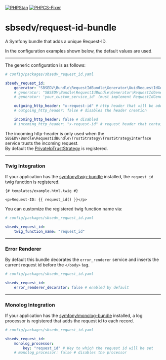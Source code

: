 [![PHPStan](https://github.com/SBSEDV/request-id-bundle/actions/workflows/phpstan.yml/badge.svg)](https://github.com/SBSEDV/request-id-bundle/actions/workflows/phpstan.yml)
[![PHPCS-Fixer](https://github.com/SBSEDV/request-id-bundle/actions/workflows/phpcsfixer.yml/badge.svg)](https://github.com/SBSEDV/request-id-bundle/actions/workflows/phpcsfixer.yml)

# sbsedv/request-id-bundle

A Symfony bundle that adds a unique Request-ID.

In the configuration examples shown below, the default values are used.

---

The generic configuration is as follows:

```yaml
# config/packages/sbsedv_request_id.yaml

sbsedv_request_id:
    generator: "SBSEDV\Bundle\RequestIdBundle\Generator\UuidRequestIdGenerator"
    # generator: "SBSEDV\Bundle\RequestIdBundle\Generator\RequestIdGenerator"
    # generator: 'your_custom_service_id' (must implement RequestIdGeneratorInterface)

    outgoing_http_header: "x-request-id" # http header that will be added
    # outgoing_http_header: false # disables the header creation

    incoming_http_header: false # disabled
    # incoming_http_header: "x-request-id" # request header that contains the Request-ID to use
```

The incoming http-header is only used when the `SBSEDV\Bundle\RequestIdBundle\TrustStrategy\TrustStrategyInterface` service trusts the incoming request. <br>
By default the [PrivateIpTrustStrategy](src/TrustStrategy/PrivateIpTrustStrategy.php) is registered.

---

### **Twig Integration**

If your application has the [symfony/twig-bundle](https://github.com/symfony/twig-bundle) installed, the `request_id` twig function is registered.

```twig
{# templates/example.html.twig #}

<p>Request-ID: {{ request_id() }}</p>
```

You can customize the registered twig function name via:

```yaml
# config/packages/sbsedv_request_id.yaml

sbsedv_request_id:
    twig_function_name: "request_id"
```

---

### **Error Renderer**

By default this bundle decorates the `error_renderer` service and inserts the current request id before the `</body>` tag.

```yaml
# config/packages/sbsedv_request_id.yaml

sbsedv_request_id:
    error_renderer_decorator: false # enabled by default
```

---

### **Monolog Integration**

If your application has the [symfony/monolog-bundle](https://github.com/symfony/monolog-bundle) installed, a log processor is registered that adds the request id to each record.

```yaml
# config/packages/sbsedv_request_id.yaml

sbsedv_request_id:
    monolog_processor:
        key: "request_id" # Key to which the request id will be set
    # monolog_processor: false # disables the processor
```

